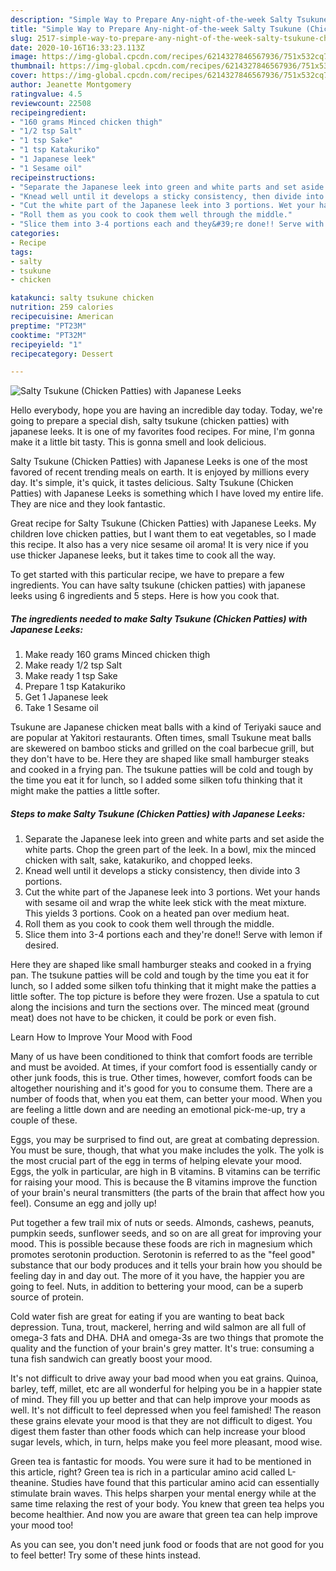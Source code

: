 ```yaml
---
description: "Simple Way to Prepare Any-night-of-the-week Salty Tsukune (Chicken Patties) with Japanese Leeks"
title: "Simple Way to Prepare Any-night-of-the-week Salty Tsukune (Chicken Patties) with Japanese Leeks"
slug: 2517-simple-way-to-prepare-any-night-of-the-week-salty-tsukune-chicken-patties-with-japanese-leeks
date: 2020-10-16T16:33:23.113Z
image: https://img-global.cpcdn.com/recipes/6214327846567936/751x532cq70/salty-tsukune-chicken-patties-with-japanese-leeks-recipe-main-photo.jpg
thumbnail: https://img-global.cpcdn.com/recipes/6214327846567936/751x532cq70/salty-tsukune-chicken-patties-with-japanese-leeks-recipe-main-photo.jpg
cover: https://img-global.cpcdn.com/recipes/6214327846567936/751x532cq70/salty-tsukune-chicken-patties-with-japanese-leeks-recipe-main-photo.jpg
author: Jeanette Montgomery
ratingvalue: 4.5
reviewcount: 22508
recipeingredient:
- "160 grams Minced chicken thigh"
- "1/2 tsp Salt"
- "1 tsp Sake"
- "1 tsp Katakuriko"
- "1 Japanese leek"
- "1 Sesame oil"
recipeinstructions:
- "Separate the Japanese leek into green and white parts and set aside the white parts.  Chop the green part of the leek. In a bowl, mix the minced chicken with salt, sake, katakuriko, and chopped leeks."
- "Knead well until it develops a sticky consistency, then divide into 3 portions."
- "Cut the white part of the Japanese leek into 3 portions. Wet your hands with sesame oil and wrap the white leek stick with the meat mixture. This yields 3 portions.  Cook on a heated pan over medium heat."
- "Roll them as you cook to cook them well through the middle."
- "Slice them into 3-4 portions each and they&#39;re done!! Serve with lemon if desired."
categories:
- Recipe
tags:
- salty
- tsukune
- chicken

katakunci: salty tsukune chicken 
nutrition: 259 calories
recipecuisine: American
preptime: "PT23M"
cooktime: "PT32M"
recipeyield: "1"
recipecategory: Dessert

---
```



![Salty Tsukune (Chicken Patties) with Japanese Leeks](https://img-global.cpcdn.com/recipes/6214327846567936/751x532cq70/salty-tsukune-chicken-patties-with-japanese-leeks-recipe-main-photo.jpg)

Hello everybody, hope you are having an incredible day today. Today, we're going to prepare a special dish, salty tsukune (chicken patties) with japanese leeks. It is one of my favorites food recipes. For mine, I'm gonna make it a little bit tasty. This is gonna smell and look delicious.

Salty Tsukune (Chicken Patties) with Japanese Leeks is one of the most favored of recent trending meals on earth. It is enjoyed by millions every day. It's simple, it's quick, it tastes delicious. Salty Tsukune (Chicken Patties) with Japanese Leeks is something which I have loved my entire life. They are nice and they look fantastic.

Great recipe for Salty Tsukune (Chicken Patties) with Japanese Leeks. My children love chicken patties, but I want them to eat vegetables, so I made this recipe. It also has a very nice sesame oil aroma! It is very nice if you use thicker Japanese leeks, but it takes time to cook all the way.


To get started with this particular recipe, we have to prepare a few ingredients. You can have salty tsukune (chicken patties) with japanese leeks using 6 ingredients and 5 steps. Here is how you cook that.

<!--inarticleads1-->

##### The ingredients needed to make Salty Tsukune (Chicken Patties) with Japanese Leeks:

1. Make ready 160 grams Minced chicken thigh
1. Make ready 1/2 tsp Salt
1. Make ready 1 tsp Sake
1. Prepare 1 tsp Katakuriko
1. Get 1 Japanese leek
1. Take 1 Sesame oil


Tsukune are Japanese chicken meat balls with a kind of Teriyaki sauce and are popular at Yakitori restaurants. Often times, small Tsukune meat balls are skewered on bamboo sticks and grilled on the coal barbecue grill, but they don&#39;t have to be. Here they are shaped like small hamburger steaks and cooked in a frying pan. The tsukune patties will be cold and tough by the time you eat it for lunch, so I added some silken tofu thinking that it might make the patties a little softer. 

<!--inarticleads2-->

##### Steps to make Salty Tsukune (Chicken Patties) with Japanese Leeks:

1. Separate the Japanese leek into green and white parts and set aside the white parts.  Chop the green part of the leek. In a bowl, mix the minced chicken with salt, sake, katakuriko, and chopped leeks.
1. Knead well until it develops a sticky consistency, then divide into 3 portions.
1. Cut the white part of the Japanese leek into 3 portions. Wet your hands with sesame oil and wrap the white leek stick with the meat mixture. This yields 3 portions.  Cook on a heated pan over medium heat.
1. Roll them as you cook to cook them well through the middle.
1. Slice them into 3-4 portions each and they&#39;re done!! Serve with lemon if desired.


Here they are shaped like small hamburger steaks and cooked in a frying pan. The tsukune patties will be cold and tough by the time you eat it for lunch, so I added some silken tofu thinking that it might make the patties a little softer. The top picture is before they were frozen. Use a spatula to cut along the incisions and turn the sections over. The minced meat (ground meat) does not have to be chicken, it could be pork or even fish. 

Learn How to Improve Your Mood with Food


Many of us have been conditioned to think that comfort foods are terrible and must be avoided. At times, if your comfort food is essentially candy or other junk foods, this is true. Other times, however, comfort foods can be altogether nourishing and it's good for you to consume them. There are a number of foods that, when you eat them, can better your mood. When you are feeling a little down and are needing an emotional pick-me-up, try a couple of these.

Eggs, you may be surprised to find out, are great at combating depression. You must be sure, though, that what you make includes the yolk. The yolk is the most crucial part of the egg in terms of helping elevate your mood. Eggs, the yolk in particular, are high in B vitamins. B vitamins can be terrific for raising your mood. This is because the B vitamins improve the function of your brain's neural transmitters (the parts of the brain that affect how you feel). Consume an egg and jolly up!

Put together a few trail mix of nuts or seeds. Almonds, cashews, peanuts, pumpkin seeds, sunflower seeds, and so on are all great for improving your mood. This is possible because these foods are rich in magnesium which promotes serotonin production. Serotonin is referred to as the "feel good" substance that our body produces and it tells your brain how you should be feeling day in and day out. The more of it you have, the happier you are going to feel. Nuts, in addition to bettering your mood, can be a superb source of protein.

Cold water fish are great for eating if you are wanting to beat back depression. Tuna, trout, mackerel, herring and wild salmon are all full of omega-3 fats and DHA. DHA and omega-3s are two things that promote the quality and the function of your brain's grey matter. It's true: consuming a tuna fish sandwich can greatly boost your mood. 

It's not difficult to drive away your bad mood when you eat grains. Quinoa, barley, teff, millet, etc are all wonderful for helping you be in a happier state of mind. They fill you up better and that can help improve your moods as well. It's not difficult to feel depressed when you feel famished! The reason these grains elevate your mood is that they are not difficult to digest. You digest them faster than other foods which can help increase your blood sugar levels, which, in turn, helps make you feel more pleasant, mood wise.

Green tea is fantastic for moods. You were sure it had to be mentioned in this article, right? Green tea is rich in a particular amino acid called L-theanine. Studies have found that this particular amino acid can essentially stimulate brain waves. This helps sharpen your mental energy while at the same time relaxing the rest of your body. You knew that green tea helps you become healthier. And now you are aware that green tea can help improve your mood too!

As you can see, you don't need junk food or foods that are not good for you to feel better! Try  some  of  these  hints  instead.

